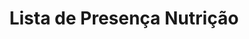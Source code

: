 ---
title: Lista de Presença Nutrição
permalink: "/listapresencanutricao"
layout: listapresencanutricao
---
